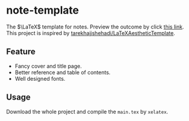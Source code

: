 # note-template

The $\LaTeX$ template for notes. Preview the outcome by click [this link](https://github.com/chen-huaneng/note-template/blob/main/main.pdf). This project is inspired by [tarekhajjshehadi/LaTeXAestheticTemplate](https://github.com/tarekhajjshehadi/LaTeXAestheticTemplate). 

## Feature

- Fancy cover and title page.
- Better reference and table of contents.
- Well designed fonts.

## Usage

Download the whole project and compile the `main.tex` by `xelatex`. 

